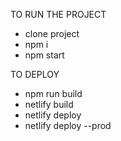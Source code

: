 TO RUN THE PROJECT

- clone project
- npm i
- npm start

TO DEPLOY

- npm run build
- netlify build
- netlify deploy
- netlify deploy --prod
